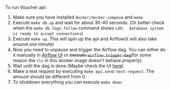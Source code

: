 To run Voucher api:

1. Make sure you have installed `docker/docker-compose` and `make`
2. Execute `make db.up` and wait for about 30-40 seconds.
    (Or better check when the `make db.logs.follow` command shows `LOG:  database system is ready to accept connections`)
3. Execute `make up`. This will spin up the api and Airflow(it will also take around one minute)
4. Now you need to unpause and trigger the Airflow dag. 
    You can either do it manually in [Airflow UI](http://localhost:8080/admin/airflow/graph?dag_id=voucher_calculation) or ~~execute `airflow.trigger-dag`~~(for some reason the `cli` in this docker image doesn't behave properly).
5. Wait until the dag is done.(Maybe check the UI [here](http://localhost:8080/admin/airflow/graph?dag_id=voucher_calculation))
6. Make a test request by executing `make api.send-test-request`. The amount should be different from 0.
7. To shutdown everything you can execute `make down`.